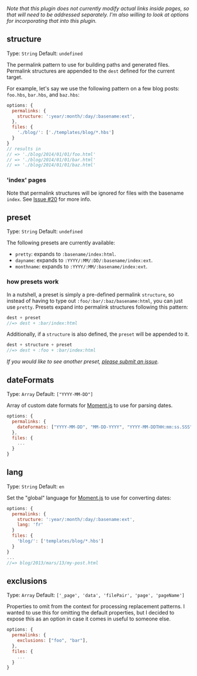 _Note that this plugin does not currently modify actual links inside pages, so that will need to be addressed separately. I'm also willing to look at options for incorporating that into this plugin._

## structure
Type: `String`
Default: `undefined`

The permalink pattern to use for building paths and generated files. Permalink structures are appended to the `dest` defined for the current target.

For example, let's say we use the following pattern on a few blog posts: `foo.hbs`,  `bar.hbs`, and `baz.hbs`:

```js
options: {
  permalinks: {
    structure: ':year/:month/:day/:basename:ext',
  },
  files: {
    './blog/': ['./templates/blog/*.hbs']
  }
}
// results in
// => './blog/2014/01/01/foo.html'
// => './blog/2014/01/01/bar.html'
// => './blog/2014/01/01/baz.html'
```

### 'index' pages

Note that permalink structures will be ignored for files with the basename `index`. See [Issue #20](https://github.com/assemble/permalinks/issues/20) for more info.


## preset
Type: `String`
Default: `undefined`

The following presets are currently available:

* `pretty`: expands to `:basename/index:html`.
* `dayname`: expands to `:YYYY/:MM/:DD/:basename/index:ext`.
* `monthname`: expands to `:YYYY/:MM/:basename/index:ext`.

### how presets work

In a nutshell, a preset is simply a pre-defined permalink `structure`, so instead of having to type out `:foo/:bar/:baz/basename:html`, you can just use `pretty`. Presets expand into permalink structures following this pattern:

```js
dest + preset
//=> dest + :bar/index:html
```

Additionally, if a `structure` is also defined, the `preset` will be appended to it.

```js
dest + structure + preset
//=> dest + :foo + :bar/index:html
```

_If you would like to see another preset, [please submit an issue](https://github.com/assemble/permalinks/issues/new)._


## dateFormats
Type: `Array`
Default: `["YYYY-MM-DD"]`

Array of custom date formats for [Moment.js](http://momentjs.com/) to use for parsing dates.

```js
options: {
  permalinks: {
    dateFormats: ["YYYY-MM-DD", "MM-DD-YYYY", "YYYY-MM-DDTHH:mm:ss.SSS"]
  },
  files: {
    ...
  }
}
```


## lang
Type: `String`
Default: `en`

Set the "global" language for [Moment.js](http://momentjs.com/) to use for converting dates:

```js
options: {
  permalinks: {
    structure: ':year/:month/:day/:basename:ext',
    lang: 'fr'
  }
  files: {
    'blog/': ['templates/blog/*.hbs']
  }
}
...
//=> blog/2013/mars/13/my-post.html
```


## exclusions
Type: `Array`
Default: `['_page', 'data', 'filePair', 'page', 'pageName']`

Properties to omit from the context for processing replacement patterns. I wanted to use this for omitting the default properties, but I decided to expose this as an option in case it comes in useful to someone else.

```js
options: {
  permalinks: {
    exclusions: ["foo", "bar"],
  },
  files: {
    ...
  }
}
```
